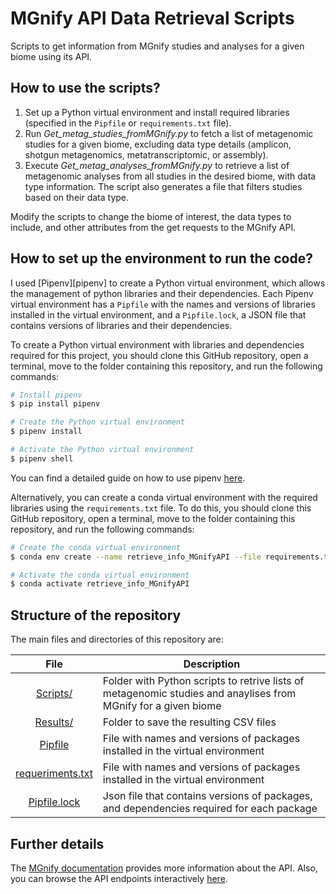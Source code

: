 # MGnify API Data Retrieval Scripts
Scripts to get information from MGnify studies and analyses for a given biome using its API.

## **How to use the scripts?**
1. Set up a Python virtual environment and install required libraries (specified in the `Pipfile` or `requirements.txt` file).
2. Run *Get_metag_studies_fromMGnify.py* to fetch a list of metagenomic studies for a given biome, excluding data type details (amplicon, shotgun metagenomics, metatranscriptomic, or assembly).
3. Execute *Get_metag_analyses_fromMGnify.py* to retrieve a list of metagenomic analyses from all studies in the desired biome, with data type information. The script also generates a file that filters studies based on their data type.

Modify the scripts to change the biome of interest, the data types to include, and other attributes from the get requests to the MGnify API.

## **How to set up the environment to run the code?**
I used [Pipenv][pipenv] to create a Python virtual environment, which allows the management of python libraries and their dependencies. Each Pipenv virtual environment has a `Pipfile` with the names and versions of libraries installed in the virtual environment, and a `Pipfile.lock`, a JSON file that contains versions of libraries and their dependencies.

To create a Python virtual environment with libraries and dependencies required for this project, you should clone this GitHub repository, open a terminal, move to the folder containing this repository, and run the following commands:

```bash
# Install pipenv
$ pip install pipenv

# Create the Python virtual environment 
$ pipenv install

# Activate the Python virtual environment 
$ pipenv shell
```

You can find a detailed guide on how to use pipenv [here](https://realpython.com/pipenv-guide/).

Alternatively, you can create a conda virtual environment with the required libraries using the `requirements.txt` file. To do this, you should clone this GitHub repository, open a terminal, move to the folder containing this repository, and run the following commands:

```bash
# Create the conda virtual environment
$ conda env create --name retrieve_info_MGnifyAPI --file requirements.txt

# Activate the conda virtual environment
$ conda activate retrieve_info_MGnifyAPI
```

## **Structure of the repository**
The main files and directories of this repository are:

|File|Description|
|:-:|---|
|[Scripts/](Scripts/)|Folder with Python scripts to retrive lists of metagenomic studies and anaylises from MGnify for a given biome|
|[Results/](Results/)|Folder to save the resulting CSV files|
|[Pipfile](Pipfile)|File with names and versions of packages installed in the virtual environment|
|[requeriments.txt](requeriments.txt)|File with names and versions of packages installed in the virtual environment|
|[Pipfile.lock](Pipfile.lock)|Json file that contains versions of packages, and dependencies required for each package|

## **Further details**
The [MGnify documentation](https://docs.mgnify.org/src/docs/api.html) provides more information about the API. Also, you can browse the API endpoints interactively [here](https://www.ebi.ac.uk/metagenomics/api/latest/).

